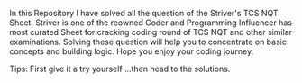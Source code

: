 In this Repository I have solved all the question of the Striver's TCS NQT Sheet. 
Striver is one of the reowned Coder and Programming Influencer has most curated Sheet for cracking coding round of TCS NQT and other similar examinations.
Solving these question will help you to concentrate on basic concepts and building logic.
Hope you enjoy your coding journey.

Tips: First give it a try yourself ...then head to the solutions.
